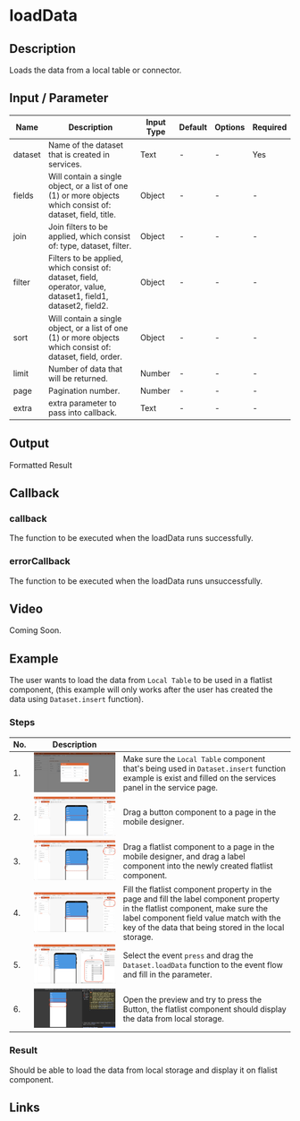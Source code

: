 # loadData

## Description

Loads the data from a local table or connector.

## Input / Parameter

| Name | Description | Input Type | Default | Options | Required |
| ------ | ------ | ------ | ------ | ------ | ------ |
| dataset | Name of the dataset that is created in services. | Text | - | - | Yes |
| fields | Will contain a single object, or a list of one (1) or more objects which consist of: dataset, field, title. | Object | - | - | - |
| join | Join filters to be applied, which consist of: type, dataset, filter. | Object | - | - | - |
| filter | Filters to be applied, which consist of: dataset, field, operator, value, dataset1, field1, dataset2, field2. | Object | - | - | - |
| sort | Will contain a single object, or a list of one (1) or more objects which consist of: dataset, field, order. | Object | - | - | - |
| limit | Number of data that will be returned. | Number | - | - | - |
| page | Pagination number. | Number | - | - | - |
| extra | extra parameter to pass into callback. | Text | - | - | - |

## Output

Formatted Result

## Callback

### callback

The function to be executed when the loadData runs successfully.

### errorCallback

The function to be executed when the loadData runs unsuccessfully.

## Video

Coming Soon.

<!-- Format: [![Video]({image-path})]({url-link}) -->

## Example

The user wants to load the data from `Local Table` to be used in a flatlist component, (this example will only works after the user has created the data using `Dataset.insert` function).

<!-- Share a scenario, like a user requirements. -->

### Steps

| No. | Description |  |
| ------ | ------ | ------ |
| 1. | ![](./loadData-step-1.png) | Make sure the `Local Table` component that's being used in `Dataset.insert` function example is exist and filled on the services panel in the service page. |
| 2. | ![](./loadData-step-2.png) | Drag a button component to a page in the mobile designer. |
| 3. | ![](./loadData-step-3.png) | Drag a flatlist component to a page in the mobile designer, and drag a label component into the newly created flatlist component. |
| 4. | ![](./loadData-step-4.png) | Fill the flatlist component property in the page and fill the label component property in the flatlist component, make sure the label component field value match with the key of the data that being stored in the local storage. |
| 5. | ![](./loadData-step-5.png) | Select the event `press` and drag the `Dataset.loadData` function to the event flow and fill in the parameter. |
| 6. | ![](./loadData-step-6.png) | Open the preview and try to press the Button, the flatlist component should display the data from local storage. |

<!-- Show the steps and share some screenshots.

1. .....

Format: ![]({image-path}) -->

### Result

Should be able to load the data from local storage and display it on flalist component.

<!-- Explain the output.

Format: ![]({image-path}) -->

## Links
